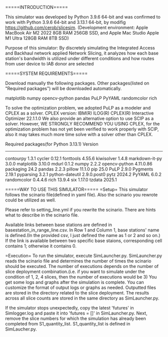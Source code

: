 =====INTRODUCTION=====

This simulator was developed by Python 3.9.6 64-bit and was confirmed to work with Python 3.9.6 64-bit and 3.13.1 64-bit, by modifig https://github.com/cerob/slicesim.
(Development environment: Apple MacBook Air M2 2022 8GB RAM 256GB SSD, and Apple Mac Studio Apple M1 Ultra 128GB RAM 8TB SSD)

Purpose of this simulator:
By discretely simulating the Integrated Access and Backhaul network applied Network Slicing, 
it analyzes how each base station's bandwidth is utilized under different conditions and how routes from user device to IAB donor are selected

=====SYSTEM REQUIREMENTS=====

Download manually the following packages.
Other packages(listed on "Required packages") will be downloaded automatically.

matplotlib
numpy
opencv-python
pandas
PuLP
PyYAML
randomcolor
rich

To solve the optimization problem, we adopted PuLP as a modeler and CPLEX as a solver.
CPLEX version: IBM(R) ILOG(R) CPLEX(R) Interactive Optimizer 22.1.1.0
We also provide an alternative option to use SCIP as a solver.
However, WE STRONGLY RECOMMEND YOU USING CPLEX, for the optimization problem has not yet been verified to work properly with SCIP, also it may takes much more time solve with a solver other than CPLEX.


Required packages(for Python 3.13.1)    Version
------------------------------------- -----------
contourpy                               1.3.1
cycler                                  0.12.1
fonttools                               4.55.6
kiwisolver                              1.4.8
markdown-it-py                          3.0.0
matplotlib                              3.10.0
mdurl                                   0.1.2
numpy                                   2.2.2
opencv-python                           4.11.0.86
packaging                               24.2
pandas                                  2.2.3
pillow                                  11.1.0
pip                                     25.0
PuLP                                    2.9.0
Pygments                                2.19.1
pyparsing                               3.2.1
python-dateutil                         2.9.0.post0
pytz                                    2024.2
PyYAML                                  6.0.2
randomcolor                             0.4.4.6
rich                                    13.9.4
six                                     1.17.0
tzdata                                  2025.1

=====WAY TO USE THIS SIMULATOR=====
=Setup=
This simulator follows the scinario file(defined in yaml file).
Also the scinario you rewrote could be utilized as well.

Please refer to setting_line.yml if you rewrite the scinario.
There are hints what to describe in the scinario file.

Available links between base stations are defined in basestation_in_range_line.csv.
In Row 1 and Column 1, base stations' name is defined.(In the provided csv, I just defined the name as 1 or 2 and so on.) 
If the link is available between two specific base staions, corresponding cell contains 1; otherwise it contains 0.

=Execution=
To run the simulator, execute SimLauncher.py.
SimLauncher.py reads the scinario file and determines the number of times the scinario should be executed.
The number of executions depends on the number of slice deployment combination.(i.e. if you want to simulate under the condition of 1, 2, 4 slices, then the number of executions would be 3)
You get some logs and graphs after the simulation is complete.
You can customize the format of output logs or graphs as needed.
Outputted files are stored in the directory related to the slice deployment.
The results across all slice counts are stored in the same directory as SimLauncher.py.

If the simulator stops unexpectedly, copy the latest 'futures' in Simlogger.log and paste it into 'futures = []' in SimLauncher.py.
Next, remove the slice numbers for which the simulation has already been completed from S1_quantity_list.
S1_quantity_list is defined in SimLaucher.py.
